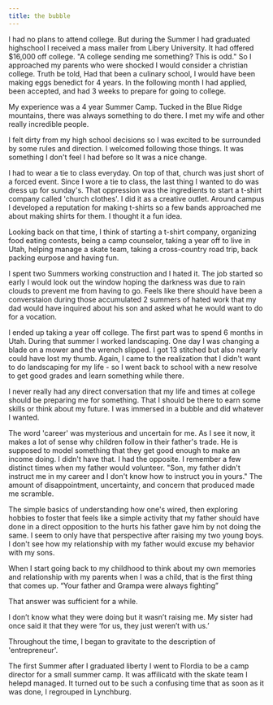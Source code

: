 ```yaml
---
title: the bubble
---
```


I had no plans to attend college. But during the Summer I had graduated highschool I received a mass mailer from Libery University. It had offered $16,000 off college. "A college sending me something? This is odd." So I approached my parents who were shocked I would consider a christian college. Truth be told, Had that been a culinary school, I would have been making eggs benedict for 4 years. In the following month I had applied, been accepted, and had 3 weeks to prepare for going to college.

My experience was a 4 year Summer Camp. Tucked in the Blue Ridge mountains, there was always something to do there. I met my wife and other really incredible people.

I felt dirty from my high school decisions so I was excited to be surrounded by some rules and direction. I welcomed following those things. It was something I don't feel I had before so It was a nice change.

I had to wear a tie to class everyday. On top of that, church was just short of a forced event. Since I wore a tie to class, the last thing I wanted to do was dress up for sunday's. That oppression was the ingredients to start a t-shirt company called 'church clothes'. I did it as a creative outlet. Around campus I developed a reputation for making t-shirts so a few bands approached me about making shirts for them. I thought it a fun idea.

Looking back on that time, I think of starting a t-shirt company, organizing food eating contests, being a camp counselor, taking a year off to live in Utah, helping manage a skate team, taking a cross-country road trip, back packing eurpose and having fun.

I spent two Summers working construction and I hated it. The job started so early I would look out the window hoping the darkness was due to rain clouds to prevent me from having to go. Feels like there should have been a converstaion during those accumulated 2 summers of hated work that my dad would have inquired about his son and asked what he would want to do for a vocation.

I ended up taking a year off college. The first part was to spend 6 months in Utah. During that summer I worked landscaping. One day I was changing a blade on a mower and the wrench slipped. I got 13 stitched but also nearly could have lost my thumb.  Again, I came to the realization that I didn't want to do landscaping for my life - so I went back to school with a new resolve to get good grades and learn something while there.

I never really had any direct conversation that my life and times at college should be preparing me for something. That I should be there to earn some skills or think about my future. I was immersed in a bubble and did whatever I wanted.

The word 'career' was mysterious and uncertain for me. As I see it now, it makes a lot of sense why children follow in their father's trade. He is supposed to model something that they get good enough to make an income doing. I didn't have that. I had the opposite. I remember a few distinct times when my father would volunteer. "Son, my father didn't instruct me in my career and I don't know how to instruct you in yours." The amount of disappointment, uncertainty, and concern that produced made me scramble.

The simple basics of understanding how one's wired, then exploring hobbies to foster that feels like a simple activity that my father should have done in a direct opposition to the hurts his father gave him by not doing the same. I seem to only have that perspective after raising my two young boys. I don't see how my relationship with my father would excuse my behavior with my sons.

When I start going back to my childhood to think about my own memories and relationship with my parents when I was a child, that is the first thing that comes up. “Your father and Grampa were always fighting”

That answer was sufficient for a while.

I don’t know what they were doing but it wasn’t raising me. My sister had once said it that they were ‘for us, they just weren’t with us.’

Throughout the time, I began to gravitate to the description of 'entrepreneur'.

The first Summer after I graduated liberty I went to Flordia to be a camp director for a small summer camp. It was affilicatd with the skate team I helepd managed. It turned out to be such a confusing time that as soon as it was done, I regrouped in Lynchburg.
